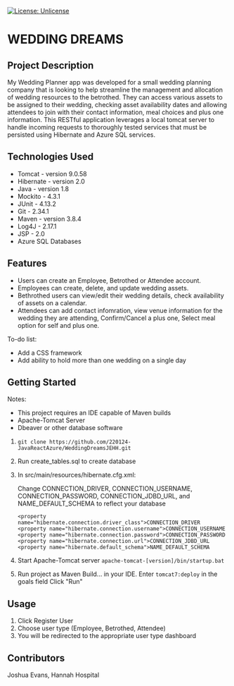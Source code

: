 [![License: Unlicense](https://img.shields.io/badge/license-Unlicense-blue.svg)](http://unlicense.org/)

# WEDDING DREAMS

## Project Description

My Wedding Planner app was developed for a small wedding planning company that is looking to help streamline the management and allocation of wedding resources to the betrothed. They can access various assets to be assigned to their wedding, checking asset availability dates and allowing attendees to join with their contact information, meal choices and plus one information. This RESTful application leverages a local tomcat server to handle incoming requests to thoroughly tested services that must be persisted using Hibernate and Azure SQL services. 

## Technologies Used

* Tomcat - version 9.0.58
* Hibernate - version 2.0
* Java - version 1.8
* Mockito - 4.3.1
* JUnit - 4.13.2
* Git - 2.34.1
* Maven - version 3.8.4
* Log4J - 2.17.1
* JSP - 2.0
* Azure SQL Databases

## Features

* Users can create an Employee, Betrothed or Attendee account.
* Employees can create, delete, and update wedding assets.
* Bethrothed users can view/edit their wedding details, check availability of assets on a calendar.
* Attendees can add contact infomration, view venue information for the wedding they are attending, Confirm/Cancel a plus one, Select meal option for self and plus one.

To-do list:
* Add a CSS framework
* Add ability to hold more than one wedding on a single day

## Getting Started

Notes: 
* This project requires an IDE capable of Maven builds
* Apache-Tomcat Server
* Dbeaver or other database software

1. `git clone https://github.com/220124-JavaReactAzure/WeddingDreamsJEHH.git`

2. Run create_tables.sql to create database

3. In src/main/resources/hibernate.cfg.xml:

   Change CONNECTION_DRIVER, CONNECTION_USERNAME, CONNECTION_PASSWORD, CONNECTION_JDBD_URL, and NAME_DEFAULT_SCHEMA to reflect your database

	`<property name="hibernate.connection.driver_class">CONNECTION_DRIVER`
	`<property name="hibernate.connection.username">CONNECTION_USERNAME`
	`<property name="hibernate.connection.password">CONNECTION_PASSWORD`
	`<property name="hibernate.connection.url">CONNECTION_JDBD_URL`
	`<property name="hibernate.default_schema">NAME_DEFAULT_SCHEMA`

4. Start Apache-Tomcat server
	`apache-tomcat-[version]/bin/startup.bat`

5. Run project as Maven Build... in your IDE. 
   Enter `tomcat7:deploy` in the goals field
   Click "Run"

## Usage
1. Click Register User
2. Choose user type (Employee, Betrothed, Attendee)
3. You will be redirected to the appropriate user type dashboard

## Contributors
Joshua Evans,
Hannah Hospital
